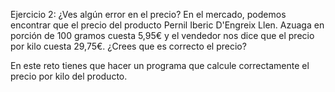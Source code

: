 Ejercicio 2: ¿Ves algún error en el precio?
En el mercado, podemos encontrar que el precio del producto Pernil Iberic D'Engreix Llen. Azuaga en porción de 100 gramos cuesta 5,95€ y el vendedor nos dice que el precio por kilo cuesta 29,75€. ¿Crees que es correcto el precio?

En este reto tienes que hacer un programa que calcule correctamente el precio por kilo del producto.
